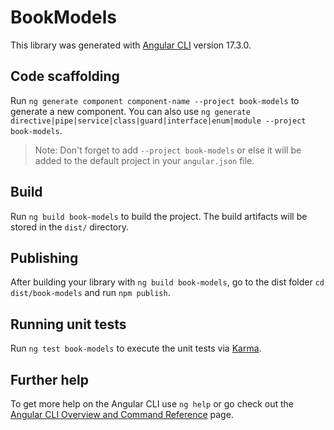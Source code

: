 # BookModels

This library was generated with [Angular CLI](https://github.com/angular/angular-cli) version 17.3.0.

## Code scaffolding

Run `ng generate component component-name --project book-models` to generate a new component. You can also use `ng generate directive|pipe|service|class|guard|interface|enum|module --project book-models`.
> Note: Don't forget to add `--project book-models` or else it will be added to the default project in your `angular.json` file. 

## Build

Run `ng build book-models` to build the project. The build artifacts will be stored in the `dist/` directory.

## Publishing

After building your library with `ng build book-models`, go to the dist folder `cd dist/book-models` and run `npm publish`.

## Running unit tests

Run `ng test book-models` to execute the unit tests via [Karma](https://karma-runner.github.io).

## Further help

To get more help on the Angular CLI use `ng help` or go check out the [Angular CLI Overview and Command Reference](https://angular.io/cli) page.
